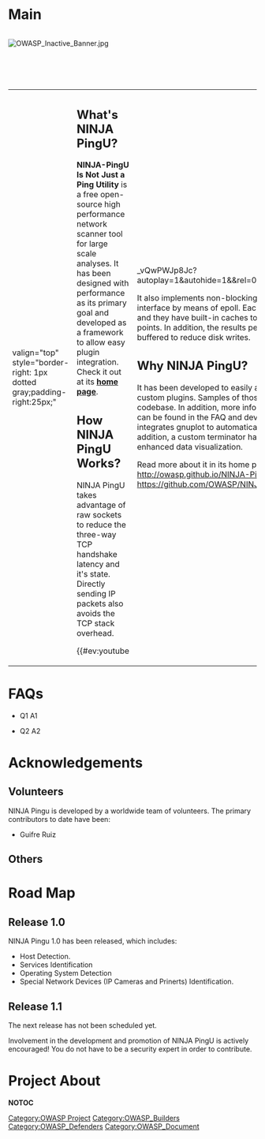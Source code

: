 # Main

<div style="width:100%;height:100px;border:0,margin:0;overflow: hidden;">

![OWASP_Inactive_Banner.jpg](OWASP_Inactive_Banner.jpg
"OWASP_Inactive_Banner.jpg")

</div>

<table>
<tbody>
<tr class="odd">
<td><p>valign="top" style="border-right: 1px dotted gray;padding-right:25px;"</p></td>
<td><h2 id="whats_ninja_pingu">What's NINJA PingU?</h2>
<p><strong>NINJA-PingU Is Not Just a Ping Utility</strong> is a free open-source high performance network scanner tool for large scale analyses. It has been designed with performance as its primary goal and developed as a framework to allow easy plugin integration.<br />
Check it out at its <strong><a href="http://owasp.github.io/NINJA-PingU/">home page</a></strong>.</p>
<h2 id="how_ninja_pingu_works">How NINJA PingU Works?</h2>
<p>NINJA PingU takes advantage of raw sockets to reduce the three-way TCP handshake latency and it's state. Directly sending IP packets also avoids the TCP stack overhead.</p>
<div align="center">
<p>{{#ev:youtube</p></td>
<td><p>_vQwPWJp8Jc?autoplay=1&amp;autohide=1&amp;&amp;rel=0&amp;start=119&amp;hd=1&amp;vq=hd720}}</p>
</div>
<p>It also implements non-blocking networking I/O in the plugin's interface by means of epoll. Each component is multithreaded and they have built-in caches to minimize synchronization points. In addition, the results persistment operations are buffered to reduce disk writes.</p>
<h2 id="why_ninja_pingu">Why NINJA PingU?</h2>
<p>It has been developed to easily allow developers build their custom plugins. Samples of those can be found in its codebase. In addition, more information about NINJA PingU can be found in the FAQ and dev pages. NINJA PingU also integrates gnuplot to automatically plot the analysis results. In addition, a custom terminator has been embedded for enhanced data visualization.</p>
<p>Read more about it in its home page at <a href="http://owasp.github.io/NINJA-PingU/">http://owasp.github.io/NINJA-PingU/</a> and its code base at <a href="https://github.com/OWASP/NINJA-PingU">https://github.com/OWASP/NINJA-PingU</a></p></td>
<td><p>valign="top" style="padding-left:25px;width:25%;border-right: 1px dotted gray;padding-right:25px;"</p></td>
<td><p><strong><a href="http://owasp.github.io/NINJA-PingU/">Home Page</a></strong> <img src="NINJA_PingU_DownaloadV1.jpg" title="fig:" /><br />
<br />
mirror <a href="https://www.owasp.org/images/4/4f/NINJA-PinguV1.0.tar.gz">download</a></p>
<h2 id="features">Features</h2>
<ul>
<li>Services Identification</li>
<li>Operating System Detection</li>
<li>Embedded Devices Identification</li>
<li>High Performance Framework</li>
<li>Easily Plugin Integration</li>
</ul>
<h2 id="links">Links</h2>
<ul>
<li><a href="https://github.com/OWASP/NINJA-PingU/archive/v1.0.tar.gz">PingU V1.0</a></li>
<li><a href="http://owasp.github.io/NINJA-PingU/">Home</a></li>
<li><a href="http://owasp.github.io/NINJA-PingU/faq.html">FAQ</a></li>
<li><a href="http://owasp.github.io/NINJA-PingU/dev.html">Dev</a></li>
<li><a href="http://owasp.github.io/NINJA-PingU/plugins.html">Plugins</a></li>
</ul>
<h2 id="project_leader">Project Leader</h2>
<ul>
<li><a href="mailto:guifre.ruiz@owasp.org">Guifre Ruiz</a></li>
</ul>
<h2 id="licensing">Licensing</h2>
<p>GPLv3</p></td>
<td><p>valign="top" style="padding-left:25px;width25%;"</p></td>
<td><h2 id="news_and_events">News and Events</h2>
<ul>
<li>Version 1.0 released</li>
</ul>
<h2 id="classifications">Classifications</h2>
<table>
<tbody>
<tr class="odd">
<td><p>align="center" valign="top" width="50%" rowspan="2"</p></td>
<td><figure>
<img src="Owasp-incubator-trans-85.png" title="Owasp-incubator-trans-85.png" alt="Owasp-incubator-trans-85.png" /><figcaption>Owasp-incubator-trans-85.png</figcaption>
</figure></td>
<td><p>align="center" valign="top" width="50%"</p></td>
<td><figure>
<img src="Owasp-builders-small.png" title="Owasp-builders-small.png" alt="Owasp-builders-small.png" /><figcaption>Owasp-builders-small.png</figcaption>
</figure></td>
</tr>
<tr class="even">
<td><p>align="center" valign="top" width="50%"</p></td>
<td><figure>
<img src="Owasp-breakers-small.png" title="Owasp-breakers-small.png" alt="Owasp-breakers-small.png" /><figcaption>Owasp-breakers-small.png</figcaption>
</figure></td>
<td></td>
<td></td>
</tr>
<tr class="odd">
<td><p>colspan="2" align="center"</p></td>
<td><figure>
<img src="Cc-button-y-sa-small.png" title="Cc-button-y-sa-small.png" alt="Cc-button-y-sa-small.png" /><figcaption>Cc-button-y-sa-small.png</figcaption>
</figure></td>
<td></td>
<td></td>
</tr>
<tr class="even">
<td><p>colspan="2" align="center"</p></td>
<td><figure>
<img src="Project_Type_Files_CODE.jpg" title="Project_Type_Files_CODE.jpg" alt="Project_Type_Files_CODE.jpg" /><figcaption>Project_Type_Files_CODE.jpg</figcaption>
</figure></td>
<td></td>
<td></td>
</tr>
</tbody>
</table></td>
</tr>
</tbody>
</table>

# FAQs

  - Q1
    A1

<!-- end list -->

  - Q2
    A2

# Acknowledgements

## Volunteers

NINJA Pingu is developed by a worldwide team of volunteers. The primary
contributors to date have been:

  - Guifre Ruiz

## Others

# Road Map

## Release 1.0

NINJA Pingu 1.0 has been released, which includes:

  - Host Detection.
  - Services Identification
  - Operating System Detection
  - Special Network Devices (IP Cameras and Prinerts) Identification.

## Release 1.1

The next release has not been scheduled yet.

Involvement in the development and promotion of NINJA PingU is actively
encouraged\! You do not have to be a security expert in order to
contribute.

# Project About

__NOTOC__ <headertabs />

[Category:OWASP Project](Category:OWASP_Project "wikilink")
[Category:OWASP_Builders](Category:OWASP_Builders "wikilink")
[Category:OWASP_Defenders](Category:OWASP_Defenders "wikilink")
[Category:OWASP_Document](Category:OWASP_Document "wikilink")